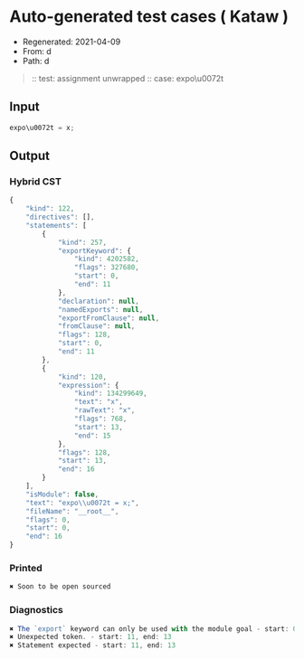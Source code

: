 # Auto-generated test cases ( Kataw )
- Regenerated: 2021-04-09
- From: d
- Path: d
> :: test: assignment unwrapped
> :: case: expo\u0072t
## Input

`````js
expo\u0072t = x;
`````

## Output

### Hybrid CST

```javascript
{
    "kind": 122,
    "directives": [],
    "statements": [
        {
            "kind": 257,
            "exportKeyword": {
                "kind": 4202582,
                "flags": 327680,
                "start": 0,
                "end": 11
            },
            "declaration": null,
            "namedExports": null,
            "exportFromClause": null,
            "fromClause": null,
            "flags": 128,
            "start": 0,
            "end": 11
        },
        {
            "kind": 120,
            "expression": {
                "kind": 134299649,
                "text": "x",
                "rawText": "x",
                "flags": 768,
                "start": 13,
                "end": 15
            },
            "flags": 128,
            "start": 13,
            "end": 16
        }
    ],
    "isModule": false,
    "text": "expo\\u0072t = x;",
    "fileName": "__root__",
    "flags": 0,
    "start": 0,
    "end": 16
}
```

### Printed

```javascript
✖ Soon to be open sourced
```

### Diagnostics

```javascript
✖ The `export` keyword can only be used with the module goal - start: 0, end: 11
✖ Unexpected token. - start: 11, end: 13
✖ Statement expected - start: 11, end: 13

```

